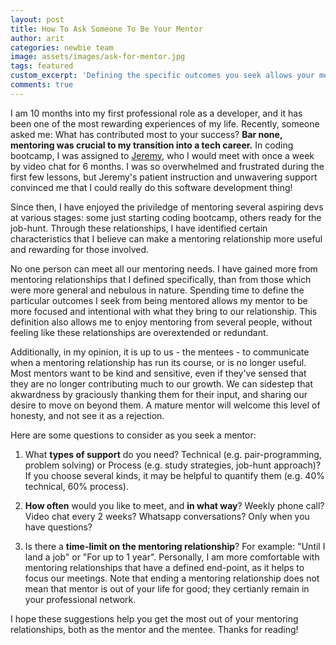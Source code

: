 ```yaml
---
layout: post
title: How To Ask Someone To Be Your Mentor
author: arit
categories: newbie team
image: assets/images/ask-for-mentor.jpg
tags: featured
custom_excerpt: 'Defining the specific outcomes you seek allows your mentor to be more focused and intentional with what they bring to your relationship.'
comments: true
---
```


I am 10 months into my first professional role as a developer, and it has been one of the most rewarding experiences of my life. Recently, someone asked me: What has contributed most to your success? <strong>Bar none, mentoring was crucial to my transition into a tech career.</strong> In coding bootcamp, I was assigned to <a href="{{site.live_url}}/mentorship-safety/" target="_blank">Jeremy</a>, who I would meet with once a week by video chat for 6 months. I was so overwhelmed and frustrated during the first few lessons, but Jeremy's patient instruction and unwavering support convinced me that I could really do this software development thing!

Since then, I have enjoyed the priviledge of mentoring several aspiring devs at various stages: some just starting coding bootcamp, others ready for the job-hunt. Through these relationships, I have identified certain characteristics that I believe can make a mentoring relationship more useful and rewarding for those involved.

No one person can meet all our mentoring needs. I have gained more from mentoring relationships that I defined specifically, than from those which were more general and nebulous in nature. Spending time to define the particular outcomes I seek from being mentored allows my mentor to be more focused and intentional with what they bring to our relationship. This definition also allows me to enjoy mentoring from several people, without feeling like these relationships are overextended or redundant.

Additionally, in my opinion, it is up to us - the mentees - to communicate when a mentoring relationship has run its course, or is no longer useful. Most mentors want to be kind and sensitive, even if they've sensed that they are no longer contributing much to our growth. We can sidestep that akwardness by graciously thanking them for their input, and sharing our desire to move on beyond them. A mature mentor will welcome this level of honesty, and not see it as a rejection.

Here are some questions to consider as you seek a mentor:

1. What **types of support** do you need? Technical (e.g. pair-programming, problem solving) or Process (e.g. study strategies, job-hunt approach)? If you choose several kinds, it may be helpful to quantify them (e.g. 40% technical, 60% process).

2. **How often** would you like to meet, and **in what way**? Weekly phone call? Video chat every 2 weeks? Whatsapp conversations? Only when you have questions?

3. Is there a **time-limit on the mentoring relationship**? For example: "Until I land a job" or "For up to 1 year". Personally, I am more comfortable with mentoring relationships that have a defined end-point, as it helps to focus our meetings. Note that ending a mentoring relationship does not mean that mentor is out of your life for good; they certianly remain in your professional network.

I hope these suggestions help you get the most out of your mentoring relationships, both as the mentor and the mentee. Thanks for reading!
